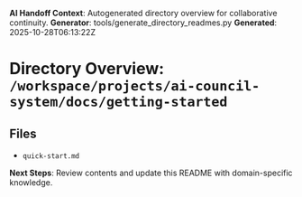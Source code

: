 <!-- AI-Handoff:START -->
**AI Handoff Context**: Autogenerated directory overview for collaborative continuity.
**Generator**: tools/generate_directory_readmes.py
**Generated**: 2025-10-28T06:13:22Z
<!-- AI-Handoff:END -->

# Directory Overview: `/workspace/projects/ai-council-system/docs/getting-started`

## Files
- `quick-start.md`

<!-- AI-Handoff:FOOTER-START -->
**Next Steps**: Review contents and update this README with domain-specific knowledge.
<!-- AI-Handoff:FOOTER-END -->
